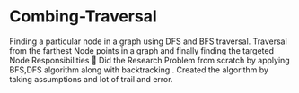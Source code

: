 # Combing-Traversal
Finding a particular node in a graph using DFS and BFS traversal.  Traversal from the farthest Node points in a graph and finally finding the targeted Node Responsibilities  Did the Research Problem from scratch by applying BFS,DFS algorithm along with backtracking .  Created the algorithm by taking assumptions and lot of trail and error.
